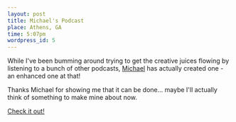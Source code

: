 ```yaml
--- 
layout: post
title: Michael's Podcast
place: Athens, GA
time: 5:07pm
wordpress_id: 5
---
```


While I've been bumming around trying to get the creative juices flowing by listening to a bunch of other podcasts, [Michael](http://www.gomobilemedia.blogspot.com/) has actually created one - an enhanced one at that!

Thanks Michael for showing me that it can be done... maybe I'll actually think of something to make mine about now.

[Check it out!](http://www.nmi.uga.edu/students/mlentz/mms/maineevent.m4b)